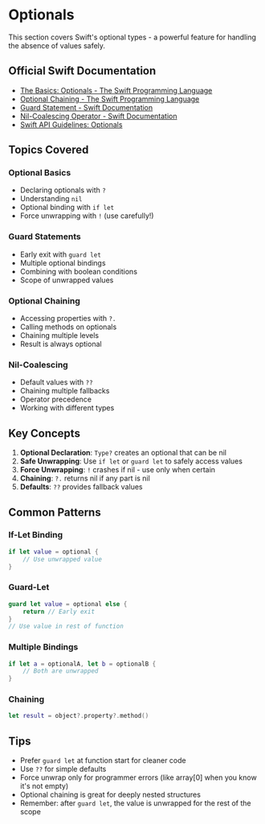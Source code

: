 # Optionals

This section covers Swift's optional types - a powerful feature for handling the absence of values safely.

## Official Swift Documentation
- [The Basics: Optionals - The Swift Programming Language](https://docs.swift.org/swift-book/documentation/the-swift-programming-language/thebasics#Optionals)
- [Optional Chaining - The Swift Programming Language](https://docs.swift.org/swift-book/documentation/the-swift-programming-language/optionalchaining)
- [Guard Statement - Swift Documentation](https://docs.swift.org/swift-book/documentation/the-swift-programming-language/controlflow#Early-Exit)
- [Nil-Coalescing Operator - Swift Documentation](https://docs.swift.org/swift-book/documentation/the-swift-programming-language/basicoperators#Nil-Coalescing-Operator)
- [Swift API Guidelines: Optionals](https://www.swift.org/documentation/api-design-guidelines/#strive-for-fluent-usage)

## Topics Covered

### Optional Basics
- Declaring optionals with `?`
- Understanding `nil`
- Optional binding with `if let`
- Force unwrapping with `!` (use carefully!)

### Guard Statements
- Early exit with `guard let`
- Multiple optional bindings
- Combining with boolean conditions
- Scope of unwrapped values

### Optional Chaining
- Accessing properties with `?.`
- Calling methods on optionals
- Chaining multiple levels
- Result is always optional

### Nil-Coalescing
- Default values with `??`
- Chaining multiple fallbacks
- Operator precedence
- Working with different types

## Key Concepts

1. **Optional Declaration**: `Type?` creates an optional that can be nil
2. **Safe Unwrapping**: Use `if let` or `guard let` to safely access values
3. **Force Unwrapping**: `!` crashes if nil - use only when certain
4. **Chaining**: `?.` returns nil if any part is nil
5. **Defaults**: `??` provides fallback values

## Common Patterns

### If-Let Binding
```swift
if let value = optional {
    // Use unwrapped value
}
```

### Guard-Let
```swift
guard let value = optional else {
    return // Early exit
}
// Use value in rest of function
```

### Multiple Bindings
```swift
if let a = optionalA, let b = optionalB {
    // Both are unwrapped
}
```

### Chaining
```swift
let result = object?.property?.method()
```

## Tips

- Prefer `guard let` at function start for cleaner code
- Use `??` for simple defaults
- Force unwrap only for programmer errors (like array[0] when you know it's not empty)
- Optional chaining is great for deeply nested structures
- Remember: after `guard let`, the value is unwrapped for the rest of the scope